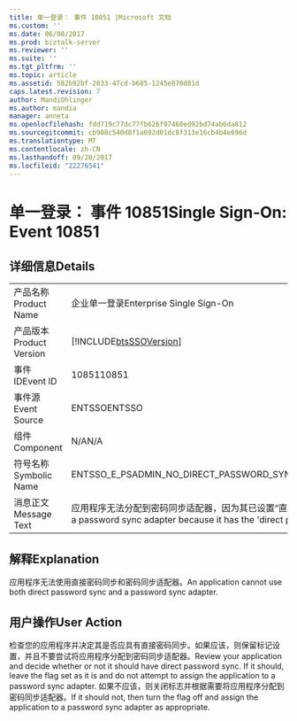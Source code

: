 ```yaml
---
title: 单一登录： 事件 10851 |Microsoft 文档
ms.custom: ''
ms.date: 06/08/2017
ms.prod: biztalk-server
ms.reviewer: ''
ms.suite: ''
ms.tgt_pltfrm: ''
ms.topic: article
ms.assetid: 582b92bf-2833-47cd-b685-1245e870d81d
caps.latest.revision: 7
author: MandiOhlinger
ms.author: mandia
manager: anneta
ms.openlocfilehash: fdd719c77dc77fb626f97460ed92bd74ab6da812
ms.sourcegitcommit: cb908c540d8f1a692d01dc8f313e16cb4b4e696d
ms.translationtype: MT
ms.contentlocale: zh-CN
ms.lasthandoff: 09/20/2017
ms.locfileid: "22276541"
---
```

# <a name="single-sign-on-event-10851"></a><span data-ttu-id="13bef-102">单一登录： 事件 10851</span><span class="sxs-lookup"><span data-stu-id="13bef-102">Single Sign-On: Event 10851</span></span>
## <a name="details"></a><span data-ttu-id="13bef-103">详细信息</span><span class="sxs-lookup"><span data-stu-id="13bef-103">Details</span></span>  
  
|||  
|-|-|  
|<span data-ttu-id="13bef-104">产品名称</span><span class="sxs-lookup"><span data-stu-id="13bef-104">Product Name</span></span>|<span data-ttu-id="13bef-105">企业单一登录</span><span class="sxs-lookup"><span data-stu-id="13bef-105">Enterprise Single Sign-On</span></span>|  
|<span data-ttu-id="13bef-106">产品版本</span><span class="sxs-lookup"><span data-stu-id="13bef-106">Product Version</span></span>|[!INCLUDE[btsSSOVersion](../includes/btsssoversion-md.md)]|  
|<span data-ttu-id="13bef-107">事件 ID</span><span class="sxs-lookup"><span data-stu-id="13bef-107">Event ID</span></span>|<span data-ttu-id="13bef-108">10851</span><span class="sxs-lookup"><span data-stu-id="13bef-108">10851</span></span>|  
|<span data-ttu-id="13bef-109">事件源</span><span class="sxs-lookup"><span data-stu-id="13bef-109">Event Source</span></span>|<span data-ttu-id="13bef-110">ENTSSO</span><span class="sxs-lookup"><span data-stu-id="13bef-110">ENTSSO</span></span>|  
|<span data-ttu-id="13bef-111">组件</span><span class="sxs-lookup"><span data-stu-id="13bef-111">Component</span></span>|<span data-ttu-id="13bef-112">N/A</span><span class="sxs-lookup"><span data-stu-id="13bef-112">N/A</span></span>|  
|<span data-ttu-id="13bef-113">符号名称</span><span class="sxs-lookup"><span data-stu-id="13bef-113">Symbolic Name</span></span>|<span data-ttu-id="13bef-114">ENTSSO_E_PSADMIN_NO_DIRECT_PASSWORD_SYNC</span><span class="sxs-lookup"><span data-stu-id="13bef-114">ENTSSO_E_PSADMIN_NO_DIRECT_PASSWORD_SYNC</span></span>|  
|<span data-ttu-id="13bef-115">消息正文</span><span class="sxs-lookup"><span data-stu-id="13bef-115">Message Text</span></span>|<span data-ttu-id="13bef-116">应用程序无法分配到密码同步适配器，因为其已设置“直接密码同步”标志。</span><span class="sxs-lookup"><span data-stu-id="13bef-116">The application cannot be assigned to a password sync adapter because it has the 'direct password sync' flag set.</span></span>|  
  
## <a name="explanation"></a><span data-ttu-id="13bef-117">解释</span><span class="sxs-lookup"><span data-stu-id="13bef-117">Explanation</span></span>  
 <span data-ttu-id="13bef-118">应用程序无法使用直接密码同步和密码同步适配器。</span><span class="sxs-lookup"><span data-stu-id="13bef-118">An application cannot use both direct password sync and a password sync adapter.</span></span>  
  
## <a name="user-action"></a><span data-ttu-id="13bef-119">用户操作</span><span class="sxs-lookup"><span data-stu-id="13bef-119">User Action</span></span>  
 <span data-ttu-id="13bef-120">检查您的应用程序并决定其是否应具有直接密码同步。如果应该，则保留标记设置，并且不要尝试将应用程序分配到密码同步适配器。</span><span class="sxs-lookup"><span data-stu-id="13bef-120">Review your application and decide whether or not it should have direct password sync. If it should, leave the flag set as it is and do not attempt to assign the application to a password sync adapter.</span></span> <span data-ttu-id="13bef-121">如果不应该，则关闭标志并根据需要将应用程序分配到密码同步适配器。</span><span class="sxs-lookup"><span data-stu-id="13bef-121">If it should not, then turn the flag off and assign the application to a password sync adapter as appropriate.</span></span>